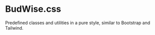 # BudWise.css

Predefined classes and utilities in a pure style, similar to Bootstrap and Tailwind.

